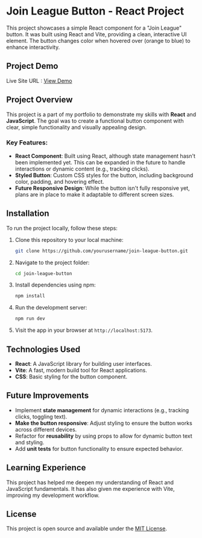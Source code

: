 # Join League Button - React Project

This project showcases a simple React component for a "Join League" button. It was built using React and Vite, providing a clean, interactive UI element. The button changes color when hovered over (orange to blue) to enhance interactivity. 

## Project Demo 

Live Site URL : [View Demo]()

## Project Overview

This project is a part of my portfolio to demonstrate my skills with **React** and **JavaScript**. The goal was to create a functional button component with clear, simple functionality and visually appealing design.

### Key Features:
- **React Component**: Built using React, although state management hasn't been implemented yet. This can be expanded in the future to handle interactions or dynamic content (e.g., tracking clicks).
- **Styled Button**: Custom CSS styles for the button, including background color, padding, and hovering effect.
- **Future Responsive Design**: While the button isn't fully responsive yet, plans are in place to make it adaptable to different screen sizes.

## Installation

To run the project locally, follow these steps:

1. Clone this repository to your local machine:
    ```bash
    git clone https://github.com/yourusername/join-league-button.git
    ```
2. Navigate to the project folder:
    ```bash
    cd join-league-button
    ```
3. Install dependencies using npm:
    ```bash
    npm install
    ```
4. Run the development server:
    ```bash
    npm run dev
    ```
5. Visit the app in your browser at `http://localhost:5173`.

## Technologies Used
- **React**: A JavaScript library for building user interfaces.
- **Vite**: A fast, modern build tool for React applications.
- **CSS**: Basic styling for the button component.

## Future Improvements
- Implement **state management** for dynamic interactions (e.g., tracking clicks, toggling text).  
- **Make the button responsive**: Adjust styling to ensure the button works across different devices.
- Refactor for **reusability** by using props to allow for dynamic button text and styling.
- Add **unit tests** for button functionality to ensure expected behavior.


## Learning Experience

This project has helped me deepen my understanding of React and JavaScript fundamentals. It has also given me experience with Vite, improving my development workflow.

## License

This project is open source and available under the [MIT License](LICENSE).